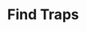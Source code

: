 ---
title: "Find Traps"
permalink: /spells/find-traps/
tags:
  - Spell
available_for:
  - Cleric
  - Druid
  - Ranger
level: "2nd Level"
school: "Divination"
range: "120 ft"
comp:
  - V
  - S
description: |
  You sense the presence of any trap within range that is within line of sight. A trap, for the purpose of this spell, includes anything that would inflict a sudden or unexpected effect you consider harmful or undesirable, which was specifically intended as such by its creator. Thus, the spell would sense an area affected by the alarm spell, a glyph of warding, or a mechanical pit trap, but it would not reveal a natural weakness in the floor, an unstable ceiling, or a hidden sinkhole.

  This spell merely reveals that a trap is present. You don't learn the location of each trap, but you do learn the general nature of the danger posed by a trap you sense.
excerpt: "You sense the presence of any trap within range that is within line of sight."
source: "Basic Rules"
---